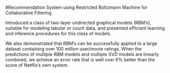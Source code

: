 #Recommendation System using Restricted Boltzmann Machine for Collaborative Filtering

Introduced a class of two-layer undirected graphical models (RBM’s), suitable for modeling tabular or count data, and presented efficient learning and inference procedures for this class of models.

 We also demonstrated that RBM’s can be successfully applied to a large
dataset containing over 100 million user/movie ratings. When the predictions of multiple RBM models and multiple SVD models are linearly combined, we achieve an error rate that is well over 6% better than the score of Netflix’s own system.
